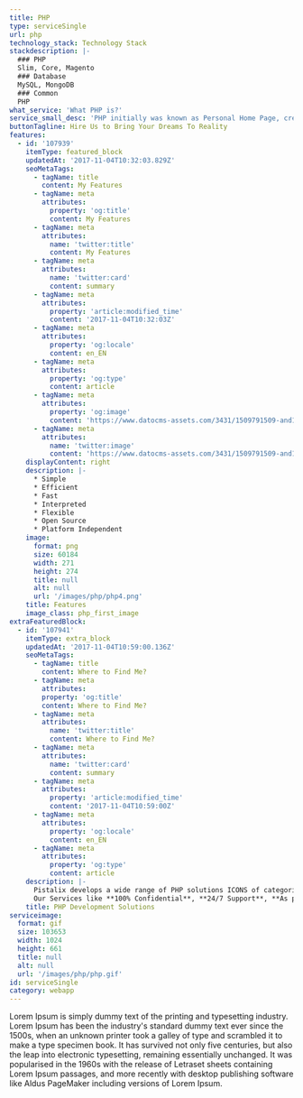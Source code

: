 ```yaml
---
title: PHP
type: serviceSingle
url: php
technology_stack: Technology Stack
stackdescription: |-
  ### PHP
  Slim, Core, Magento
  ### Database
  MySQL, MongoDB
  ### Common
  PHP
what_service: 'What PHP is?'
service_small_desc: 'PHP initially was known as Personal Home Page, created by Rasmus Lerdorf. Now PHP is known as Hypertext Preprocessor. PHP is general purpose programming language, primarily used for developing websites. PHP code may be embedded into HTML or it can be used in combination with various web template systems, web content management systems, and web frameworks. The PHP code is usually processed by a PHP interpreter implemented as a module in the web server or as a Common Gateway Interface (CGI) executable.'
buttonTagline: Hire Us to Bring Your Dreams To Reality
features:
  - id: '107939'
    itemType: featured_block
    updatedAt: '2017-11-04T10:32:03.829Z'
    seoMetaTags:
      - tagName: title
        content: My Features
      - tagName: meta
        attributes:
          property: 'og:title'
          content: My Features
      - tagName: meta
        attributes:
          name: 'twitter:title'
          content: My Features
      - tagName: meta
        attributes:
          name: 'twitter:card'
          content: summary
      - tagName: meta
        attributes:
          property: 'article:modified_time'
          content: '2017-11-04T10:32:03Z'
      - tagName: meta
        attributes:
          property: 'og:locale'
          content: en_EN
      - tagName: meta
        attributes:
          property: 'og:type'
          content: article
      - tagName: meta
        attributes:
          property: 'og:image'
          content: 'https://www.datocms-assets.com/3431/1509791509-and1-1.png?'
      - tagName: meta
        attributes:
          name: 'twitter:image'
          content: 'https://www.datocms-assets.com/3431/1509791509-and1-1.png?'
    displayContent: right
    description: |-
      * Simple
      * Efficient
      * Fast
      * Interpreted
      * Flexible
      * Open Source
      * Platform Independent
    image:
      format: png
      size: 60184
      width: 271
      height: 274
      title: null
      alt: null
      url: '/images/php/php4.png'
    title: Features
    image_class: php_first_image
extraFeaturedBlock:
  - id: '107941'
    itemType: extra_block
    updatedAt: '2017-11-04T10:59:00.136Z'
    seoMetaTags:
      - tagName: title
        content: Where to Find Me?
      - tagName: meta
        attributes:
        property: 'og:title'
        content: Where to Find Me?
      - tagName: meta
        attributes:
          name: 'twitter:title'
          content: Where to Find Me?
      - tagName: meta
        attributes:
          name: 'twitter:card'
          content: summary
      - tagName: meta
        attributes:
          property: 'article:modified_time'
          content: '2017-11-04T10:59:00Z'
      - tagName: meta
        attributes:
          property: 'og:locale'
          content: en_EN
      - tagName: meta
        attributes:
          property: 'og:type'
          content: article
    description: |-
      Pistalix develops a wide range of PHP solutions ICONS of categories (like games, social network, health, travel, etc.)
      Our Services like **100% Confidential**, **24/7 Support**, **As per your dreams**, **Affordable Services**, **Services for Multiple Devices** and **Persistent Client Interaction**
    title: PHP Development Solutions
serviceimage:
  format: gif
  size: 103653
  width: 1024
  height: 661
  title: null
  alt: null
  url: '/images/php/php.gif'
id: serviceSingle
category: webapp
---
```


Lorem Ipsum is simply dummy text of the printing and typesetting industry. Lorem Ipsum has been the industry's standard dummy text ever since the 1500s, when an unknown printer took a galley of type and scrambled it to make a type specimen book. It has survived not only five centuries, but also the leap into electronic typesetting, remaining essentially unchanged. It was popularised in the 1960s with the release of Letraset sheets containing Lorem Ipsum passages, and more recently with desktop publishing software like Aldus PageMaker including versions of Lorem Ipsum.
